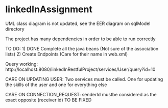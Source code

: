 # linkedInAssignment

UML class diagram is not updated, see the EER diagram on sqlModel directory


The project has many dependencies in order to be able to run correctly

TO DO:
	1) DONE Complete all the java beans (Not sure of the association lists) 
	2) Create Endpoints (Care for their name in web.xml)

Query working: http://localhost:8080/linkedInRestfulProject/services/User/query?id=10

CARE ON UPDATING USER: Two services must be called. One for updating the skills of the user and one for everything else

CARE ON CONNECTION_REQUEST: senderId mustbe considered as the exact opposite (receiver id) TO BE FIXED
	
	
